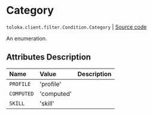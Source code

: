 # Category
`toloka.client.filter.Condition.Category` | [Source code](https://github.com/Toloka/toloka-kit/blob/v1.2.0/src/client/filter.py#L158)

An enumeration.

## Attributes Description

| Name | Value | Description |
| :------| :-----------| :----------| 
`PROFILE`|'profile'|
`COMPUTED`|'computed'|
`SKILL`|'skill'|
